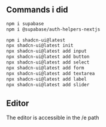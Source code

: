 ## Commands i did

```bash
npm i supabase
npm i @supabase/auth-helpers-nextjs

npm i shadcn-ui@latest
npx shadcn-ui@latest init
npx shadcn-ui@latest add input
npx shadcn-ui@latest add button
npx shadcn-ui@latest add select
npx shadcn-ui@latest add form 
npx shadcn-ui@latest add textarea
npx shadcn-ui@latest add label
npx shadcn-ui@latest add slider
```


## Editor

The editor is accessible in the /e path
